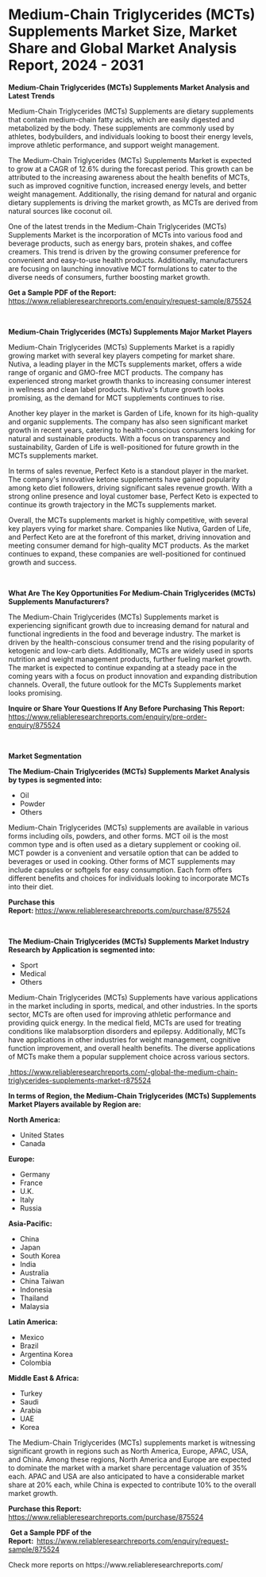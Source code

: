 <p><h1>Medium-Chain Triglycerides (MCTs) Supplements Market Size, Market Share and Global Market Analysis Report, 2024 - 2031</h1></p><p><strong>Medium-Chain Triglycerides (MCTs) Supplements Market Analysis and Latest Trends</strong></p>
<p><p>Medium-Chain Triglycerides (MCTs) Supplements are dietary supplements that contain medium-chain fatty acids, which are easily digested and metabolized by the body. These supplements are commonly used by athletes, bodybuilders, and individuals looking to boost their energy levels, improve athletic performance, and support weight management.</p><p>The Medium-Chain Triglycerides (MCTs) Supplements Market is expected to grow at a CAGR of 12.6% during the forecast period. This growth can be attributed to the increasing awareness about the health benefits of MCTs, such as improved cognitive function, increased energy levels, and better weight management. Additionally, the rising demand for natural and organic dietary supplements is driving the market growth, as MCTs are derived from natural sources like coconut oil.</p><p>One of the latest trends in the Medium-Chain Triglycerides (MCTs) Supplements Market is the incorporation of MCTs into various food and beverage products, such as energy bars, protein shakes, and coffee creamers. This trend is driven by the growing consumer preference for convenient and easy-to-use health products. Additionally, manufacturers are focusing on launching innovative MCT formulations to cater to the diverse needs of consumers, further boosting market growth.</p></p>
<p><strong>Get a Sample PDF of the Report:&nbsp;</strong> <a href="https://www.reliableresearchreports.com/enquiry/request-sample/875524">https://www.reliableresearchreports.com/enquiry/request-sample/875524</a></p>
<p>&nbsp;</p>
<p><strong>Medium-Chain Triglycerides (MCTs) Supplements Major Market Players</strong></p>
<p><p>Medium-Chain Triglycerides (MCTs) Supplements Market is a rapidly growing market with several key players competing for market share. Nutiva, a leading player in the MCTs supplements market, offers a wide range of organic and GMO-free MCT products. The company has experienced strong market growth thanks to increasing consumer interest in wellness and clean label products. Nutiva's future growth looks promising, as the demand for MCT supplements continues to rise.</p><p>Another key player in the market is Garden of Life, known for its high-quality and organic supplements. The company has also seen significant market growth in recent years, catering to health-conscious consumers looking for natural and sustainable products. With a focus on transparency and sustainability, Garden of Life is well-positioned for future growth in the MCTs supplements market.</p><p>In terms of sales revenue, Perfect Keto is a standout player in the market. The company's innovative ketone supplements have gained popularity among keto diet followers, driving significant sales revenue growth. With a strong online presence and loyal customer base, Perfect Keto is expected to continue its growth trajectory in the MCTs supplements market.</p><p>Overall, the MCTs supplements market is highly competitive, with several key players vying for market share. Companies like Nutiva, Garden of Life, and Perfect Keto are at the forefront of this market, driving innovation and meeting consumer demand for high-quality MCT products. As the market continues to expand, these companies are well-positioned for continued growth and success.</p></p>
<p>&nbsp;</p>
<p><strong>What Are The Key Opportunities For Medium-Chain Triglycerides (MCTs) Supplements Manufacturers?</strong></p>
<p><p>The Medium-Chain Triglycerides (MCTs) Supplements market is experiencing significant growth due to increasing demand for natural and functional ingredients in the food and beverage industry. The market is driven by the health-conscious consumer trend and the rising popularity of ketogenic and low-carb diets. Additionally, MCTs are widely used in sports nutrition and weight management products, further fueling market growth. The market is expected to continue expanding at a steady pace in the coming years with a focus on product innovation and expanding distribution channels. Overall, the future outlook for the MCTs Supplements market looks promising.</p></p>
<p><strong>Inquire or Share Your Questions If Any Before Purchasing This Report:</strong> <a href="https://www.reliableresearchreports.com/enquiry/pre-order-enquiry/875524">https://www.reliableresearchreports.com/enquiry/pre-order-enquiry/875524</a></p>
<p>&nbsp;</p>
<p><strong>Market Segmentation</strong></p>
<p><strong>The Medium-Chain Triglycerides (MCTs) Supplements Market Analysis by types is segmented into:</strong></p>
<p><ul><li>Oil</li><li>Powder</li><li>Others</li></ul></p>
<p><p>Medium-Chain Triglycerides (MCTs) supplements are available in various forms including oils, powders, and other forms. MCT oil is the most common type and is often used as a dietary supplement or cooking oil. MCT powder is a convenient and versatile option that can be added to beverages or used in cooking. Other forms of MCT supplements may include capsules or softgels for easy consumption. Each form offers different benefits and choices for individuals looking to incorporate MCTs into their diet.</p></p>
<p><strong>Purchase this Report:&nbsp;</strong><a href="https://www.reliableresearchreports.com/purchase/875524">https://www.reliableresearchreports.com/purchase/875524</a></p>
<p>&nbsp;</p>
<p><strong>The Medium-Chain Triglycerides (MCTs) Supplements Market Industry Research by Application is segmented into:</strong></p>
<p><ul><li>Sport</li><li>Medical</li><li>Others</li></ul></p>
<p><p>Medium-Chain Triglycerides (MCTs) Supplements have various applications in the market including in sports, medical, and other industries. In the sports sector, MCTs are often used for improving athletic performance and providing quick energy. In the medical field, MCTs are used for treating conditions like malabsorption disorders and epilepsy. Additionally, MCTs have applications in other industries for weight management, cognitive function improvement, and overall health benefits. The diverse applications of MCTs make them a popular supplement choice across various sectors.</p></p>
<p><a href="https://www.reliableresearchreports.com/-global-the-medium-chain-triglycerides-supplements-market-r875524">&nbsp;https://www.reliableresearchreports.com/-global-the-medium-chain-triglycerides-supplements-market-r875524</a></p>
<p><strong>In terms of Region, the Medium-Chain Triglycerides (MCTs) Supplements Market Players available by Region are:</strong></p>
<p>
    <p> <strong> North America: </strong>
        <ul>
            <li>United States</li>
            <li>Canada</li>
        </ul>
        </p> 
    <p> <strong> Europe: </strong>
        <ul>
            <li>Germany</li>
            <li>France</li>
            <li>U.K.</li>
            <li>Italy</li>
            <li>Russia</li>
        </ul>
        </p> 
    <p> <strong> Asia-Pacific: </strong>
        <ul>
            <li>China</li>
            <li>Japan</li>
            <li>South Korea</li>
            <li>India</li>
            <li>Australia</li>
            <li>China Taiwan</li>
            <li>Indonesia</li>
            <li>Thailand</li>
            <li>Malaysia</li>
        </ul>
        </p> 
    <p> <strong> Latin America: </strong>
        <ul>
            <li>Mexico</li>
            <li>Brazil</li>
            <li>Argentina Korea</li>
            <li>Colombia</li>
        </ul>
        </p> 
    <p> <strong> Middle East & Africa: </strong>
        <ul>
            <li>Turkey</li>
            <li>Saudi</li>
            <li>Arabia</li>
            <li>UAE</li>
            <li>Korea</li>
        </ul>
    </p>
    </p>
<p><p>The Medium-Chain Triglycerides (MCTs) supplements market is witnessing significant growth in regions such as North America, Europe, APAC, USA, and China. Among these regions, North America and Europe are expected to dominate the market with a market share percentage valuation of 35% each. APAC and USA are also anticipated to have a considerable market share at 20% each, while China is expected to contribute 10% to the overall market growth.</p></p>
<p><strong>Purchase this Report: </strong><a href="https://www.reliableresearchreports.com/purchase/875524">https://www.reliableresearchreports.com/purchase/875524</a></p>
<p>&nbsp;<strong>Get a Sample PDF of the Report:&nbsp;&nbsp;</strong><a href="https://www.reliableresearchreports.com/enquiry/request-sample/875524">https://www.reliableresearchreports.com/enquiry/request-sample/875524</a></p>
<p><strong></strong></p>
<p>Check more reports on https://www.reliableresearchreports.com/</p>